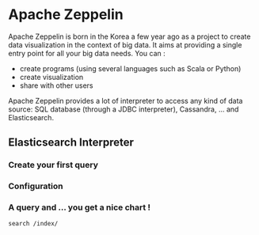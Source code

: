 # Apache Zeppelin

Apache Zeppelin is born in the Korea a few year ago as a project to create data visualization in the context of big data.
It aims at providing a single entry point for all your big data needs.
You can :

- create programs (using several languages such as Scala or Python)
- create visualization 
- share with other users


Apache Zeppelin provides a lot of interpreter to access any kind of data source: SQL database (through a JDBC interpreter), Cassandra, ... and Elasticsearch.

## Elasticsearch Interpreter

### Create your first query

### Configuration

### A query and ... you get a nice chart !

```
search /index/

 
 
